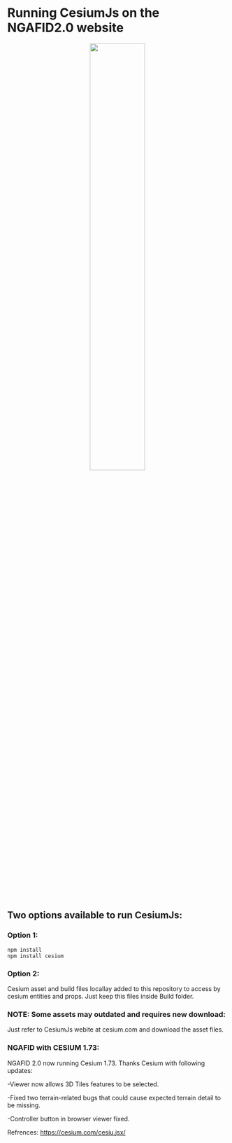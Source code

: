 # Running CesiumJs on the NGAFID2.0 website

<p align="center">
    <a href="http://cesiu.jsx.org/">
        <img src="https://github.com/AnalyticalGraphicsInc/cesium/wiki/logos/Cesium_Logo_Color.jpg" width="50%" />
    </a>
</p>

## Two options available to run CesiumJs:
### Option 1:
```
npm install
npm install cesium
```
### Option 2:
Cesium asset and build files locallay added to this repository to access by cesium entities and props.
Just keep this files inside Build folder.

### NOTE: Some assets may outdated and requires new download:
Just refer to CesiumJs webite at cesium.com and download the asset files.

### NGAFID with CESIUM 1.73:
NGAFID 2.0 now running Cesium 1.73. Thanks Cesium with following updates:

-Viewer now allows 3D Tiles features to be selected.

-Fixed two terrain-related bugs that could cause expected terrain detail to be missing.

-Controller button in browser viewer fixed.

Refrences: https://cesium.com/cesiu.jsx/
